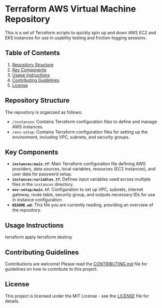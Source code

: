 # Terraform AWS Virtual Machine Repository

This is a set of Terraform scripts to quickly spin up and down AWS EC2 and EKS instances for use in usability testing and friction-logging sessions.

## Table of Contents
1. [Repository Structure](#repository-structure)
2. [Key Components](#key-components)
3. [Usage Instructions](#usage-instructions)
4. [Contributing Guidelines](#contributing-guidelines)
5. [License](#license)

## Repository Structure
The repository is organized as follows:
- `/instances`: Contains Terraform configuration files to define and manage AWS instances.
- `/env-setup`: Contains Terraform configuration files for setting up the environment, including VPC, subnets, and security groups.

## Key Components
- **`instances/main.tf`**: Main Terraform configuration file defining AWS providers, data sources, local variables, resources (EC2 instances), and user data for password setup.
- **`instances/variables.tf`**: Defines input variables used across multiple files in the `instances` directory.
- **`env-setup/main.tf`**: Configuration to set up VPC, subnets, internet gateway, route table, security group, and outputs necessary IDs for use in instance configuration.
- **`README.md`**: This file you are currently reading, providing an overview of the repository.

## Usage Instructions
terraform apply
terraform destroy

## Contributing Guidelines
Contributions are welcome! Please read the [CONTRIBUTING.md](CONTRIBUTING.md) file for guidelines on how to contribute to this project.

## License
This project is licensed under the MIT License - see the [LICENSE](LICENSE) file for details.